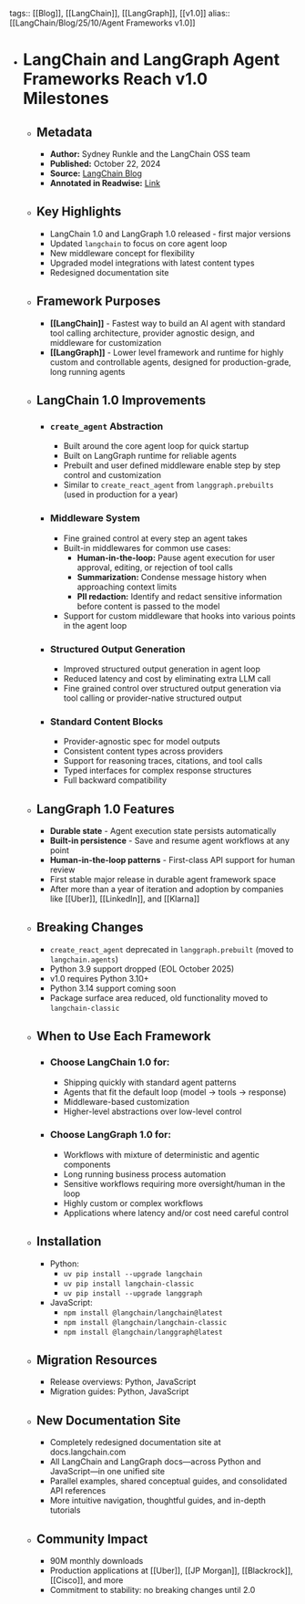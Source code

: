 tags:: [[Blog]], [[LangChain]], [[LangGraph]], [[v1.0]]
alias:: [[LangChain/Blog/25/10/Agent Frameworks v1.0]]

- # LangChain and LangGraph Agent Frameworks Reach v1.0 Milestones
	- ## Metadata
		- **Author:** Sydney Runkle and the LangChain OSS team
		- **Published:** October 22, 2024
		- **Source:** [LangChain Blog](https://blog.langchain.com/)
		- **Annotated in Readwise:** [Link](https://readwise.io/reader/shared/01k8njj6z4zxywfzx8pbj4q13j)
	- ## Key Highlights
		- LangChain 1.0 and LangGraph 1.0 released - first major versions
		- Updated `langchain` to focus on core agent loop
		- New middleware concept for flexibility
		- Upgraded model integrations with latest content types
		- Redesigned documentation site
	- ## Framework Purposes
		- **[[LangChain]]** - Fastest way to build an AI agent with standard tool calling architecture, provider agnostic design, and middleware for customization
		- **[[LangGraph]]** - Lower level framework and runtime for highly custom and controllable agents, designed for production-grade, long running agents
	- ## LangChain 1.0 Improvements
		- ### `create_agent` Abstraction
			- Built around the core agent loop for quick startup
			- Built on LangGraph runtime for reliable agents
			- Prebuilt and user defined middleware enable step by step control and customization
			- Similar to `create_react_agent` from `langgraph.prebuilts` (used in production for a year)
		- ### Middleware System
			- Fine grained control at every step an agent takes
			- Built-in middlewares for common use cases:
				- **Human-in-the-loop:** Pause agent execution for user approval, editing, or rejection of tool calls
				- **Summarization:** Condense message history when approaching context limits
				- **PII redaction:** Identify and redact sensitive information before content is passed to the model
			- Support for custom middleware that hooks into various points in the agent loop
		- ### Structured Output Generation
			- Improved structured output generation in agent loop
			- Reduced latency and cost by eliminating extra LLM call
			- Fine grained control over structured output generation via tool calling or provider-native structured output
		- ### Standard Content Blocks
			- Provider-agnostic spec for model outputs
			- Consistent content types across providers
			- Support for reasoning traces, citations, and tool calls
			- Typed interfaces for complex response structures
			- Full backward compatibility
	- ## LangGraph 1.0 Features
		- **Durable state** - Agent execution state persists automatically
		- **Built-in persistence** - Save and resume agent workflows at any point
		- **Human-in-the-loop patterns** - First-class API support for human review
		- First stable major release in durable agent framework space
		- After more than a year of iteration and adoption by companies like [[Uber]], [[LinkedIn]], and [[Klarna]]
	- ## Breaking Changes
		- `create_react_agent` deprecated in `langgraph.prebuilt` (moved to `langchain.agents`)
		- Python 3.9 support dropped (EOL October 2025)
		- v1.0 requires Python 3.10+
		- Python 3.14 support coming soon
		- Package surface area reduced, old functionality moved to `langchain-classic`
	- ## When to Use Each Framework
		- ### Choose LangChain 1.0 for:
			- Shipping quickly with standard agent patterns
			- Agents that fit the default loop (model → tools → response)
			- Middleware-based customization
			- Higher-level abstractions over low-level control
		- ### Choose LangGraph 1.0 for:
			- Workflows with mixture of deterministic and agentic components
			- Long running business process automation
			- Sensitive workflows requiring more oversight/human in the loop
			- Highly custom or complex workflows
			- Applications where latency and/or cost need careful control
	- ## Installation
		- Python:
			- `uv pip install --upgrade langchain`
			- `uv pip install langchain-classic`
			- `uv pip install --upgrade langgraph`
		- JavaScript:
			- `npm install @langchain/langchain@latest`
			- `npm install @langchain/langchain-classic`
			- `npm install @langchain/langgraph@latest`
	- ## Migration Resources
		- Release overviews: Python, JavaScript
		- Migration guides: Python, JavaScript
	- ## New Documentation Site
		- Completely redesigned documentation site at docs.langchain.com
		- All LangChain and LangGraph docs—across Python and JavaScript—in one unified site
		- Parallel examples, shared conceptual guides, and consolidated API references
		- More intuitive navigation, thoughtful guides, and in-depth tutorials
	- ## Community Impact
		- 90M monthly downloads
		- Production applications at [[Uber]], [[JP Morgan]], [[Blackrock]], [[Cisco]], and more
		- Commitment to stability: no breaking changes until 2.0

